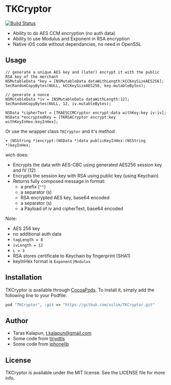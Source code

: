 # TKCryptor

[![Build Status](https://travis-ci.org/xslim/TKCryptor.svg)](https://travis-ci.org/xslim/TKCryptor)

* Ability to do AES CCM encryption (no auth data)
* Ability to use Modulus and Exponent in RSA encryption
* Native iOS code without dependancies, no need in OpenSSL

## Usage

``` obj-c
// generate a unique AES key and (later) encrypt it with the public RSA key of the merchant
NSMutableData *key = [NSMutableData dataWithLength:kCCKeySizeAES256];
SecRandomCopyBytes(NULL, kCCKeySizeAES256, key.mutableBytes);

// generate a nonce
NSMutableData *iv = [NSMutableData dataWithLength:12];
SecRandomCopyBytes(NULL, 12, iv.mutableBytes);

NSData *cipherText = [TKAESCCMCryptor encrypt:data withKey:key iv:iv];
NSData *encryptedKey = [TKRSACryptor encrypt:key withKeyInHex:keyInHex];
```

Or use the wrapper class `TKCryptor` and it's method

``` obj-c
+ (NSString *)encrypt:(NSData *)data publicKeyInHex:(NSString *)keyInHex;
```

wich does:
 *  Encrypts the data with AES-CBC using generated AES256 session key and IV (12)
 *  Encrypts the session key with RSA using public key (using Keychain)
 *  Returns fully composed message in format:
    - a prefix (`""`)
    - a separator (`$`)
    - RSA encrypted AES key, base64 encoded
    - a separator (`$`)
    - a Payload of iv and cipherText, base64 encoded

Note:
* AES 256 key
* no additional auth data
* `tagLength = 8`
* `ivLength = 12`
* `L = 3`
* RSA stores certificate to Keychain by fingerprint (SHA1)
* keyInHex format is `Exponent|Modulus`

## Installation

TKCryptor is available through [CocoaPods](http://cocoapods.org). To install
it, simply add the following line to your Podfile:

``` ruby
pod "TKCryptor", :git => "https://github.com/xslim/TKCryptor.git"
```

## Author

* Taras Kalapun, t.kalapun@gmail.com
* Some code from [tinydtls](https://github.com/cetic/tinydtls/)
* Some code from [iphonelib](https://github.com/meinside/iphonelib)

## License

TKCryptor is available under the MIT license. See the LICENSE file for more info.

